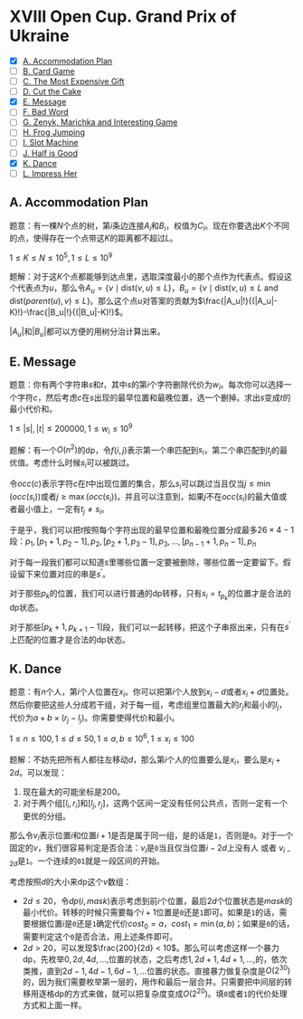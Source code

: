 # XVIII Open Cup. Grand Prix of Ukraine

- [x] [A. Accommodation Plan](https://official.contest.yandex.ru/opencupXVIII/contest/5917/problems/A/)
- [ ] [B. Card Game](https://official.contest.yandex.ru/opencupXVIII/contest/5917/problems/B/)
- [ ] [C. The Most Expensive Gift](https://official.contest.yandex.ru/opencupXVIII/contest/5917/problems/C/)
- [ ] [D. Cut the Cake](https://official.contest.yandex.ru/opencupXVIII/contest/5917/problems/D/)
- [x] [E. Message](https://official.contest.yandex.ru/opencupXVIII/contest/5917/problems/E/)
- [ ] [F. Bad Word](https://official.contest.yandex.ru/opencupXVIII/contest/5917/problems/F/)
- [ ] [G. Zenyk, Marichka and Interesting Game](https://official.contest.yandex.ru/opencupXVIII/contest/5917/problems/G/)
- [ ] [H. Frog Jumping](https://official.contest.yandex.ru/opencupXVIII/contest/5917/problems/H/)
- [ ] [I. Slot Machine](https://official.contest.yandex.ru/opencupXVIII/contest/5917/problems/I/)
- [ ] [J. Half is Good](https://official.contest.yandex.ru/opencupXVIII/contest/5917/problems/J/)
- [x] [K. Dance](https://official.contest.yandex.ru/opencupXVIII/contest/5917/problems/K/)
- [ ] [L. Impress Her](https://official.contest.yandex.ru/opencupXVIII/contest/5917/problems/L/)

## A. Accommodation Plan

题意：有一棵$N$个点的树，第$i$条边连接$A_i$和$B_i$，权值为$C_i$。现在你要选出$K$个不同的点，使得存在一个点带这$K$的距离都不超过$L$。

$1 \le K \le N \le 10^5, 1 \le L \le 10^9$

题解：对于这$K$个点都能够到达点里，选取深度最小的那个点作为代表点。假设这个代表点为$u$，那么令$A_u=\{v \mid \text{dist}(v,u) \le L\}$，$B_u=\{v \mid \text{dist}(v,u) \le L \text{ and } \text{dist}(parent(u), v) \le L\}$。那么这个点$u$对答案的贡献为$\frac{|A_u|!}{(|A_u|-K)!}-\frac{|B_u|!}{(|B_u|-K)!}$。

$|A_u|$和$|B_u|$都可以方便的用树分治计算出来。

## E. Message

题意：你有两个字符串$s$和$t$，其中$s$的第$i$个字符删除代价为$w_i$。每次你可以选择一个字符$c$，然后考虑$c$在$s$出现的最早位置和最晚位置，选一个删掉。求出$s$变成$t$的最小代价和。

$1 \le |s|, |t| \le 200000, 1 \le w_i \le 10^9$

题解：有一个$O(n^2)$的dp，令$f(i,j)$表示第一个串匹配到$s_i$，第二个串匹配到$t_j$的最优值。考虑什么时候$s_i$可以被跳过。

令$occ(c)$表示字符$c$在$t$中出现位置的集合，那么$s_i$可以跳过当且仅当$j \le \min(occ(s_i))$或者$j \ge \max(occ(s_i))$。并且可以注意到，如果$j$不在$occ(s_i)$的最大值或者最小值上，一定有$t_j \ne s_i$。

于是乎，我们可以把$t$按照每个字符出现的最早位置和最晚位置分成最多$26 \times 4-1$段：$p_1,[p_1+1,p_2-1],p_2,[p_2+1,p_3-1],p_3,\dots,[p_{n-1}+1,p_n-1],p_n$

对于每一段我们都可以知道$s$里哪些位置一定要被删除，哪些位置一定要留下。假设留下来位置对应的串是$s^\prime$。

对于那些$p_k$的位置，我们可以进行普通的dp转移，只有$s_i=t_{p_k}$的位置才是合法的dp状态。

对于那些$[p_k+1,p_{k+1}-1]$段，我们可以一起转移，把这个子串抠出来，只有在$s^\prime$上匹配的位置才是合法的dp状态。

## K. Dance

题意：有$n$个人，第$i$个人位置在$x_i$。你可以把第$i$个人放到$x_i-d$或者$x_i+d$位置处。然后你要把这些人分成若干组，对于每一组，考虑组里位置最大的$r_j$和最小的$l_j$，代价为$a + b \times (r_j - l_j)$。你需要使得代价和最小。

$1 \le n \le 100, 1 \le d \le 50, 1 \le a, b \le 10^6, 1 \le x_i \le 100$

题解：不妨先把所有人都往左移动$d$，那么第$i$个人的位置要么是$x_i$，要么是$x_i+2d$。可以发现：

1. 现在最大的可能坐标是$200$。
2. 对于两个组$[l_i,r_i]$和$[l_j, r_j]$，这两个区间一定没有任何公共点，否则一定有一个更优的分组。

那么令$v_i$表示位置$i$和位置$i+1$是否是属于同一组，是的话是`1`，否则是`0`。对于一个固定的$v$，我们很容易判定是否合法：$v_i$是`0`当且仅当位置$i-2d$上没有人 或者 $v_{i-2d}$是`1`。一个连续的`01`就是一段区间的开始。

考虑按照$d$的大小来dp这个$v$数组：

+ $2d \le 20$，令$dp(i, mask)$表示考虑到前$i$个位置，最后$2d$个位置状态是$mask$的最小代价。转移的时候只需要每个$i+1$位置是`0`还是`1`即可。如果是`1`的话，需要根据位置$i$是`0`还是`1`确定代价$cost_0=a$，$cost_1=\min(a,b)$；如果是`0`的话，需要判定这个`0`是否合法，用上述条件即可。
+ $2d > 20$，可以发现$\frac{200}{2d} < 10$。那么可以考虑这样一个暴力dp，先枚举$0,2d,4d,\dots,$位置的状态，之后考虑$1,2d+1,4d+1,\dots,$的，依次类推，直到$2d-1,4d-1,6d-1,\dots$位置的状态。直接暴力做复杂度是$O(2^{30})$的，因为我们需要枚举第一层的，用作和最后一层合并。只需要把中间层的转移用逐格dp的方式来做，就可以把复杂度变成$O(2^{20})$。填`0`或者`1`的代价处理方式和上面一样。